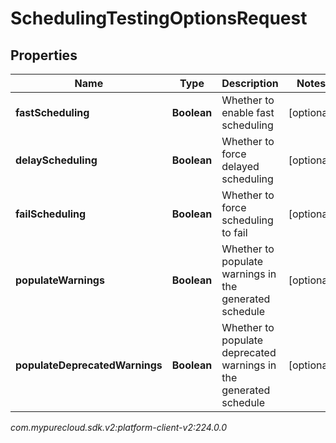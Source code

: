 # SchedulingTestingOptionsRequest


## Properties

| Name | Type | Description | Notes |
| ------------ | ------------- | ------------- | ------------- |
| **fastScheduling** | **Boolean** | Whether to enable fast scheduling |  [optional] |
| **delayScheduling** | **Boolean** | Whether to force delayed scheduling |  [optional] |
| **failScheduling** | **Boolean** | Whether to force scheduling to fail |  [optional] |
| **populateWarnings** | **Boolean** | Whether to populate warnings in the generated schedule |  [optional] |
| **populateDeprecatedWarnings** | **Boolean** | Whether to populate deprecated warnings in the generated schedule |  [optional] |




_com.mypurecloud.sdk.v2:platform-client-v2:224.0.0_
